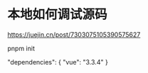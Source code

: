 # 本地如何调试源码

https://juejin.cn/post/7303075105390575627

pnpm init

"dependencies": {
  "vue": "3.3.4"
}

